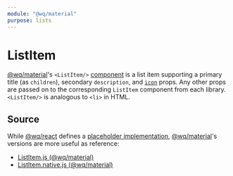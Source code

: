 ```yaml
---
module: "@wq/material"
purpose: lists
---
```


# ListItem

[@wq/material]'s `<ListItem/>` [component] is a list item supporting a primary title (as `children`), secondary `description`, and [`icon`][icons] props.  Any other props are passed on to the corresponding `ListItem` component from each library.  `<ListItem/>` is analogous to `<li>` in HTML.

## Source

While [@wq/react] defines a [placeholder implementation][react-src], [@wq/material]'s versions are more useful as reference:

 * [ListItem.js (@wq/material)][material-src]
 * [ListItem.native.js (@wq/material)][material-native-src]

[component]: ./index.md
[@wq/react]: ../@wq/react.md
[@wq/material]: ../@wq/material.md
[icons]: ../icons.md

[react-src]: https://github.com/wq/wq.app/blob/main/packages/react/src/components/ListItem.js
[material-src]: https://github.com/wq/wq.app/blob/main/packages/material/src/components/ListItem.js
[material-native-src]: https://github.com/wq/wq.app/blob/main/packages/material/src/components/ListItem.native.js

